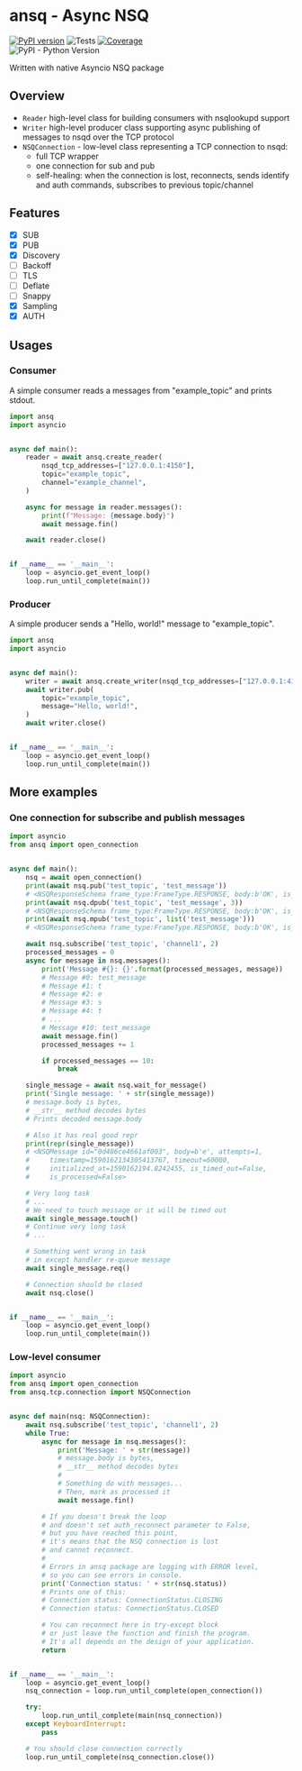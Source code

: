 # ansq - Async NSQ
[![PyPI version](https://badge.fury.io/py/ansq.svg)](https://badge.fury.io/py/ansq)
![Tests](https://github.com/list-family/ansq/workflows/Test/badge.svg)
[![Coverage](https://codecov.io/gh/list-family/ansq/branch/master/graph/badge.svg)](https://codecov.io/gh/list-family/ansq)<br />
![PyPI - Python Version](https://img.shields.io/pypi/pyversions/ansq)

Written with native Asyncio NSQ package

## Overview
- `Reader` high-level class for building consumers with nsqlookupd support
- `Writer` high-level producer class supporting async publishing of messages to nsqd
  over the TCP protocol
- `NSQConnection` - low-level class representing a TCP connection to nsqd:
    - full TCP wrapper
    - one connection for sub and pub
    - self-healing: when the connection is lost, reconnects, sends identify
      and auth commands, subscribes to previous topic/channel

## Features

- [x] SUB
- [x] PUB
- [x] Discovery
- [ ] Backoff
- [ ] TLS
- [ ] Deflate
- [ ] Snappy
- [x] Sampling
- [x] AUTH

## Usages

### Consumer

A simple consumer reads a messages from "example_topic" and prints stdout.

```python
import ansq
import asyncio


async def main():
    reader = await ansq.create_reader(
        nsqd_tcp_addresses=["127.0.0.1:4150"],
        topic="example_topic",
        channel="example_channel",
    )

    async for message in reader.messages():
        print(f"Message: {message.body}")
        await message.fin()

    await reader.close()


if __name__ == '__main__':
    loop = asyncio.get_event_loop()
    loop.run_until_complete(main())
```

### Producer

A simple producer sends a "Hello, world!" message to "example_topic".

```python
import ansq
import asyncio


async def main():
    writer = await ansq.create_writer(nsqd_tcp_addresses=["127.0.0.1:4150"])
    await writer.pub(
        topic="example_topic",
        message="Hello, world!",
    )
    await writer.close()


if __name__ == '__main__':
    loop = asyncio.get_event_loop()
    loop.run_until_complete(main())
```

## More examples

### One connection for subscribe and publish messages

```python
import asyncio
from ansq import open_connection


async def main():
    nsq = await open_connection()
    print(await nsq.pub('test_topic', 'test_message'))
    # <NSQResponseSchema frame_type:FrameType.RESPONSE, body:b'OK', is_ok:True>
    print(await nsq.dpub('test_topic', 'test_message', 3))
    # <NSQResponseSchema frame_type:FrameType.RESPONSE, body:b'OK', is_ok:True>
    print(await nsq.mpub('test_topic', list('test_message')))
    # <NSQResponseSchema frame_type:FrameType.RESPONSE, body:b'OK', is_ok:True>

    await nsq.subscribe('test_topic', 'channel1', 2)
    processed_messages = 0
    async for message in nsq.messages():
        print('Message #{}: {}'.format(processed_messages, message))
        # Message #0: test_message
        # Message #1: t
        # Message #2: e
        # Message #3: s
        # Message #4: t
        # ...
        # Message #10: test_message
        await message.fin()
        processed_messages += 1

        if processed_messages == 10:
            break

    single_message = await nsq.wait_for_message()
    print('Single message: ' + str(single_message))
    # message.body is bytes,
    # __str__ method decodes bytes
    # Prints decoded message.body

    # Also it has real good repr
    print(repr(single_message))
    # <NSQMessage id="0d406ce4661af003", body=b'e', attempts=1,
    #     timestamp=1590162134305413767, timeout=60000,
    #     initialized_at=1590162194.8242455, is_timed_out=False,
    #     is_processed=False>

    # Very long task
    # ...
    # We need to touch message or it will be timed out
    await single_message.touch()
    # Continue very long task
    # ...

    # Something went wrong in task
    # in except handler re-queue message
    await single_message.req()

    # Connection should be closed
    await nsq.close()


if __name__ == '__main__':
    loop = asyncio.get_event_loop()
    loop.run_until_complete(main())

```

### Low-level consumer

```python
import asyncio
from ansq import open_connection
from ansq.tcp.connection import NSQConnection


async def main(nsq: NSQConnection):
    await nsq.subscribe('test_topic', 'channel1', 2)
    while True:
        async for message in nsq.messages():
            print('Message: ' + str(message))
            # message.body is bytes,
            # __str__ method decodes bytes
            #
            # Something do with messages...
            # Then, mark as processed it
            await message.fin()

        # If you doesn't break the loop
        # and doesn't set auth_reconnect parameter to False,
        # but you have reached this point,
        # it's means that the NSQ connection is lost
        # and cannot reconnect.
        #
        # Errors in ansq package are logging with ERROR level,
        # so you can see errors in console.
        print('Connection status: ' + str(nsq.status))
        # Prints one of this:
        # Connection status: ConnectionStatus.CLOSING
        # Connection status: ConnectionStatus.CLOSED

        # You can reconnect here in try-except block
        # or just leave the function and finish the program.
        # It's all depends on the design of your application.
        return


if __name__ == '__main__':
    loop = asyncio.get_event_loop()
    nsq_connection = loop.run_until_complete(open_connection())

    try:
        loop.run_until_complete(main(nsq_connection))
    except KeyboardInterrupt:
        pass

    # You should close connection correctly
    loop.run_until_complete(nsq_connection.close())

```
